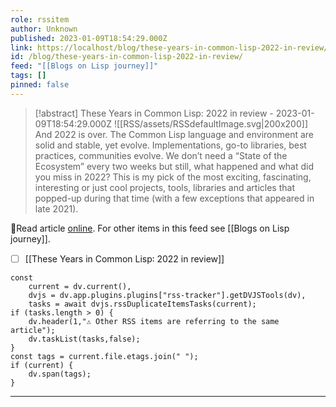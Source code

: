 ```yaml
---
role: rssitem
author: Unknown
published: 2023-01-09T18:54:29.000Z
link: https://localhost/blog/these-years-in-common-lisp-2022-in-review/
id: /blog/these-years-in-common-lisp-2022-in-review/
feed: "[[Blogs on Lisp journey]]"
tags: []
pinned: false
---
```


> [!abstract] These Years in Common Lisp: 2022 in review - 2023-01-09T18:54:29.000Z
> <span class="rss-image">![[RSS/assets/RSSdefaultImage.svg|200x200]]</span> And 2022 is over. The Common Lisp language and environment are solid and stable, yet evolve. Implementations, go-to libraries, best practices, communities evolve. We don&rsquo;t need a &ldquo;State of the Ecosystem&rdquo; every two weeks but still, what happened and what did you miss in 2022?
> This is my pick of the most exciting, fascinating, interesting or just cool projects, tools, libraries and articles that popped-up during that time (with a few exceptions that appeared in late 2021).

🔗Read article [online](https://localhost/blog/these-years-in-common-lisp-2022-in-review/). For other items in this feed see [[Blogs on Lisp journey]].

- [ ] [[These Years in Common Lisp꞉ 2022 in review]]

~~~dataviewjs
const
    current = dv.current(),
	dvjs = dv.app.plugins.plugins["rss-tracker"].getDVJSTools(dv),
	tasks = await dvjs.rssDuplicateItemsTasks(current);
if (tasks.length > 0) {
	dv.header(1,"⚠ Other RSS items are referring to the same article");
    dv.taskList(tasks,false);
}
const tags = current.file.etags.join(" ");
if (current) {
	dv.span(tags);
}
~~~

- - -
